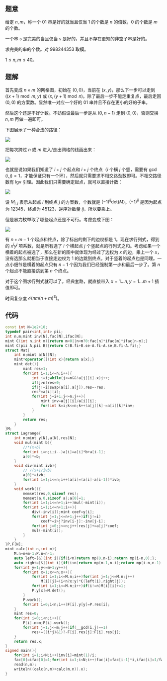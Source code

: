 ## 题意

给定 $n,m$，称一个 $01$ 串是好的就当且仅当 $1$ 的个数是 $n$ 的倍数，$0$ 的个数是 $m$ 的个数。

一个串 $s$ 是完美的当且仅当 $s$ 是好的，并且不存在更短的非空子串是好的。

求完美的串的个数。对 $998244353$ 取模。

$1\le n,m\le 40$。

## 题解

首先变成 $n\times m$ 的网格图，初始在 $(0,0)$，当前在 $(x,y)$，那么下一步可以走到 $((x+1)\bmod m,y)$ 或 $(x,(y+1)\bmod n)$。除了最后一步不能走重复点，最后走回 $(0,0)$ 的方案数。显然唯一对应一个好的 $01$ 串并且不存在更小的好的子串。

然后这个还是不好计数。不妨假设最后一步是从 $(0,n-1)$ 走到 $(0,0)$，否则交换 $n,m$ 再做一遍即可。

下图展示了一种合法的路径：

![](https://cdn.luogu.com.cn/upload/image_hosting/c3ars8vw.png)

把每次跨过 $n$ 或 $m$ 进入/走出网格的线画出来：

![](https://cdn.luogu.com.cn/upload/image_hosting/3fltkrht.png)

也就是说如果我们知道了 $i+j$ 个起点和 $i+j$ 个终点（$i$ 个横 $j$ 个竖，需要有 $\gcd(i,j)=1$，才能保证只有一个环），然后就只需要求不相交路劲数即可。不相交路径数有 lgv 引理。因此我们只需要确定起点，就可以直接计数：

![](https://cdn.luogu.com.cn/upload/image_hosting/huuk39yu.png)

设 $M_{i,j}$ 表示从起点 $i$ 到终点 $j$ 的方案数，个数就是 $(-1)^{ij}\mathrm{det}(M)$。$(-1)^{ij}$ 是因为起点为 $12345$，终点为 $45123$，逆序对数量 $ij$，所以要乘上。

但是暴力枚举取了哪些起点还是不可行。考虑变成下图：

![](https://cdn.luogu.com.cn/upload/image_hosting/ic1kyilc.png)

有 $n+m-1$ 个起点和终点，除了标出的剩下的边权都是 $1$。现在求行列式，得到的 $x^iy^j$ 项系数，就是所有选了 $i$ 个横起点 $j$ 个竖起点的行列式之和。考虑如果一个横着的起点被选了，那么在新的图中就体现为经过了边权为 $x$ 的边，乘上一个 $x$，没有选那么就相当于直接走边权为 $1$ 的边跳到终点。对于竖着的起点也是同理。一点小细节是横着的起点只有 $n-1$ 个因为我们已经强制第一步和最后一步了。第 $n$ 个起点不能直接跳到第 $n$ 个终点。

对于这个图求行列式就可以了。经典套路，就直接带入 $x=1\dots n,y=1\dots m+1$ 插值即可。

时间复杂度 $\mathcal O(nm(n+m)^3)$。

## 代码
```cpp
const int N=1e2+10;
typedef pair<int,int> pii;
int n,m;mint inv[N],fac[N],ifac[N];
mint C(int n,int m){return m<0||n<m?0:fac[n]*ifac[m]*ifac[n-m];}
mint C(pii A,pii B){return C(B.fi+B.se-A.fi-A.se,B.fi-A.fi);}
struct Mat{
	int n;mint a[N][N];
	mint*operator[](int x){return a[x];}
	mint det(){
		mint res=1;
		for(int i=1;i<=n;i++){
			int j=i;while(j<=n&&!a[j][i].x)j++;
			if(j>n)res=0;
			if(j!=i)swap(a[i],a[j]),res=-res;
			res*=a[i][i];
			for(int j=i+1;j<=n;j++){
				mint inv=a[j][i]/a[i][i];
				for(int k=i;k<=n;k++)a[j][k]-=a[i][k]*inv;
			}
		}
		return res;
	}
}M;
struct Lagrange{
	int n;mint y[N],a[N],res[N];
	void mul(mint b){
		//*(x+b)
		for(int i=n;i;i--)a[i]=a[i]*b+a[i-1];
		a[0]*=b;
	}
	void div(mint ivb){
		// /(x+1/ivb)
		a[0]*=ivb;
		for(int i=1;i<=n;i++)a[i]=(a[i]-a[i-1])*ivb;
	}
	void work(){
		memset(res,0,sizeof res);
		memset(a,0,sizeof a);a[0]=1;
		for(int i=1;i<=n+1;i++)mul(-mint(i));
		for(int i=1;i<=n+1;i++){
			div(-inv[i]);mint coef=y[i];
			for(int j=1;j<=n+1;j++)if(j!=i)
				coef*=i>j?inv[i-j]:-inv[j-i];
			for(int j=0;j<=n;j++)res[j]+=a[j]*coef;
			mul(-mint(i));
		}
	}
}P,F[N];
mint calc(int n,int m){
	M.n=n+m-1;P.n=n-1;
	auto left=[&](int i){if(i<n)return mp(0,n-i);return mp(i-n,0);};
	auto right=[&](int i){if(i<n)return mp(m-1,n-i);return mp(i-n,n-1);};
	for(int y=1;y<=m+1;y++){
		for(int x=1;x<=n;x++){
			for(int i=1;i<=M.n;i++)for(int j=1;j<=M.n;j++)
				M[i][j]=(i<n?x:y)*C(left(i),right(j));
			for(int i=1;i<=M.n;i++)if(i!=n)M[i][i]+=1;
			P.y[x]=M.det();
		}
		P.work();
		for(int i=0;i<n;i++)F[i].y[y]=P.res[i];
	}
	mint res=0;
	for(int i=0;i<n;i++){
		F[i].n=m;F[i].work();
		for(int j=1;j<=m;j++)if(__gcd(i,j)==1)
			res+=((i*j)&1)?-F[i].res[j]:F[i].res[j];
	}
	return res.x;
}
signed main(){
	for(int i=1;i<N;i++)inv[i]=mint(1)/i;
	fac[0]=ifac[0]=1;for(int i=1;i<N;i++)fac[i]=fac[i-1]*i,ifac[i]=1/fac[i];
	read(n,m);
	writeln((calc(n,m)+calc(m,n)).x);
}
```